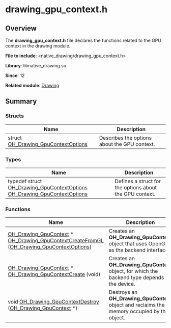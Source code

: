 # drawing_gpu_context.h


## Overview

The **drawing_gpu_context.h** file declares the functions related to the GPU context in the drawing module.

**File to include**: &lt;native_drawing/drawing_gpu_context.h&gt;

**Library**: libnative_drawing.so

**Since**: 12

**Related module**: [Drawing](_drawing.md)


## Summary


### Structs

| Name| Description| 
| -------- | -------- |
| struct  [OH_Drawing_GpuContextOptions](_o_h___drawing___gpu_context_options.md) | Describes the options about the GPU context.| 


### Types

| Name| Description| 
| -------- | -------- |
| typedef struct [OH_Drawing_GpuContextOptions](_o_h___drawing___gpu_context_options.md)  [OH_Drawing_GpuContextOptions](_drawing.md#oh_drawing_gpucontextoptions) | Defines a struct for the options about the GPU context.| 


### Functions

| Name| Description| 
| -------- | -------- |
| [OH_Drawing_GpuContext](_drawing.md#oh_drawing_gpucontext) \* [OH_Drawing_GpuContextCreateFromGL](_drawing.md#oh_drawing_gpucontextcreatefromgl) ([OH_Drawing_GpuContextOptions](_o_h___drawing___gpu_context_options.md)) | Creates an **OH_Drawing_GpuContext** object that uses OpenGL as the backend interface.| 
| [OH_Drawing_GpuContext](_drawing.md#oh_drawing_gpucontext) \* [OH_Drawing_GpuContextCreate](_drawing.md#oh_drawing_gpucontextcreate) (void) | Creates an **OH_Drawing_GpuContext** object, for which the backend type depends on the device. | 
| void [OH_Drawing_GpuContextDestroy](_drawing.md#oh_drawing_gpucontextdestroy) ([OH_Drawing_GpuContext](_drawing.md#oh_drawing_gpucontext) \*) | Destroys an **OH_Drawing_GpuContext** object and reclaims the memory occupied by the object.| 
